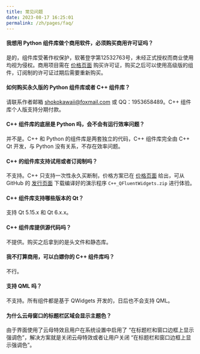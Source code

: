 ```yaml
---
title: 常见问题
date: 2023-08-17 16:25:01
permalink: /zh/pages/faq/
---
```



#### 我想用 Python 组件库做个商用软件，必须购买商用许可证吗？

  是的，组件库受著作权保护，软著登字第12532763号，未经正式授权而商业使用均视为侵权。商用项目需在 [价格页面](/zh/price) 购买许可证，购买之后可以使用高级版的组件，订阅制的许可证过期后需要重新购买。


#### 如何购买永久版的 Python 组件库或者 C++ 组件库？

  请联系作者邮箱 [shokokawaii@foxmail.com](mailto:shokokawaii@foxmail.com) 或 QQ：1953658489。C++ 组件库个人版支持分期付款。


#### C++ 组件库的底层是 Python 吗，会不会有运行效率问题？

  并不是。C++ 和 Python 的组件库是两套独立的代码，C++ 组件库完全由 C++ Qt 开发，与 Python 没有关系，不存在效率问题。

#### C++ 的组件库支持试用或者订阅制吗？

  不支持。C++ 只支持一次性永久买断制，价格方案已在 [价格页面](/zh/price) 给出，可从 GitHub 的 [发行页面](https://github.com/zhiyiYo/PyQt-Fluent-Widgets/releases) 下载编译好的演示程序 `C++_QFluentWidgets.zip` 进行体验。


#### C++ 组件库支持哪些版本的 Qt？

  支持 Qt 5.15.x 和 Qt 6.x.x。


#### C++ 组件库提供源代码吗？

  不提供。购买之后拿到的是头文件和静态库。


#### 我不打算商用，可以白嫖你的 C++ 组件库吗？

  不行。


#### 支持 QML 吗？

  不支持。所有组件都是基于 QWidgets 开发的，日后也不会支持 QML。


#### 为什么云母窗口的标题栏区域会显示主题色？

  由于界面使用了云母特效且用户在系统设置中启用了 “在标题栏和窗口边框上显示强调色”，解决方案就是关闭云母特效或者让用户关闭 “在标题栏和窗口边框上显示强调色”。

